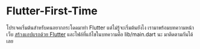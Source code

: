 # Flutter-First-Time
โปรเจคเริ่มต้นสำหรับคนอยากกระโดดมาทำ Flutter แต่ไม่รู้จะเริ่มต้นยังไง เรามาพร้อมบทความหน้าเว็บ [สร้างแอปแรกด้วย Flutter](https://www.borntodev.com/2020/07/03/สร้างแอปแรกด้วย-flutter/) และไฟล์ที่แก้ไขในบทความคือ lib/main.dart นะ มาติดตามกันได้เลย

